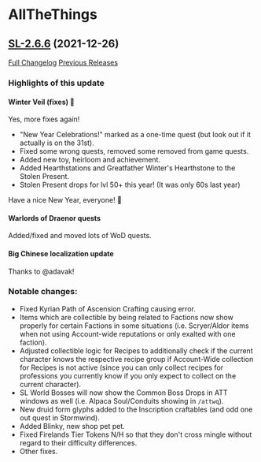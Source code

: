 # AllTheThings

## [SL-2.6.6](https://github.com/DFortun81/AllTheThings/tree/SL-2.6.6) (2021-12-26)
[Full Changelog](https://github.com/DFortun81/AllTheThings/compare/SL-2.6.5...SL-2.6.6) [Previous Releases](https://github.com/DFortun81/AllTheThings/releases)


### Highlights of this update

#### Winter Veil (fixes) 🎄

Yes, more fixes again!

- "New Year Celebrations!" marked as a one-time quest (but look out if it actually is on the 31st).
- Fixed some wrong quests, removed some removed from game quests.
- Added new toy, heirloom and achievement.
- Added Hearthstations and Greatfather Winter's Hearthstone to the Stolen Present.
- Stolen Present drops for lvl 50+ this year! (It was only 60s last year)

Have a nice New Year, everyone! 🎅

#### Warlords of Draenor quests

Added/fixed and moved lots of WoD quests.

#### Big Chinese localization update

Thanks to @adavak!

### Notable changes:

- Fixed Kyrian Path of Ascension Crafting causing error.
- Items which are collectible by being related to Factions now show properly for certain Factions in some situations (i.e. Scryer/Aldor items when not using Account-wide reputations or only exalted with one faction).
- Adjusted collectible logic for Recipes to additionally check if the current character knows the respective recipe group if Account-Wide collection for Recipes is not active (since you can only collect recipes for professions you currently know if you only expect to collect on the current character).
- SL World Bosses will now show the Common Boss Drops in ATT windows as well (i.e. Alpaca Soul/Conduits showing in `/attwq`).
- New druid form glyphs added to the Inscription craftables (and odd one out quest in Stormwind).
- Added Blinky, new shop pet pet.
- Fixed Firelands Tier Tokens N/H so that they don't cross mingle without regard to their difficulty differences.
- Other fixes.
